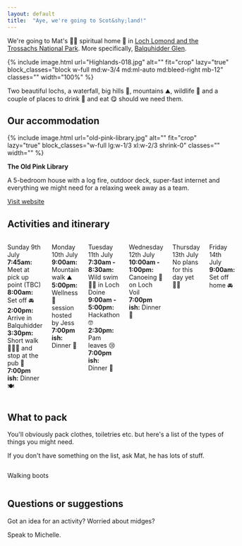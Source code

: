 ```yaml
---
layout: default
title:  "Aye, we're going to Scot&shy;land!"
---
```


<div class="max-w-prose">
  <p class="large">We're going to Mat's 👴🏻 spiritual home 🧎 in <a href="https://www.lochlomond-trossachs.org/">Loch Lomond and the Trossachs National Park</a>. More specifically, <a href="https://www.visitscotland.com/info/towns-villages/balquhidder-p235421">Balquhidder Glen</a>.</p>
</div>

{% include image.html url="Highlands-018.jpg" alt="" fit="crop" lazy="true" block_classes="block w-full md:w-3/4 md:ml-auto md:bleed-right mb-12" classes="" width="100%" %}

<div class="max-w-prose section">
  <p class="large">Two beautiful lochs, a waterfall, big hills 🌄, mountains ⛰️, wildlife 🦌 and a couple of places to drink 🍻 and eat 😋 should we need them.</p>
</div>

<div class="section--lg">
  <h2>Our accommodation</h2>

  <div class="flex flex-col gap-4 lg:flex-row lg:gap-8 xl:gap-16">
    {% include image.html url="old-pink-library.jpg" alt="" fit="crop" lazy="true" block_classes="w-full lg:w-1/3 xl:w-2/3 shrink-0" classes="" width="" %}
    <div>
      <p><strong>The Old Pink Library</strong></p>
      <p>A 5-bedroom house with a log fire, outdoor deck, super-fast internet and everything we might need for a relaxing week away as a team.</p>
      <p><a href="https://www.theoldpinklibrary.com/">Visit website</a></p>
    </div>
  </div>
</div>

<div class=" b-teal bleed">
  <div class="container py-12 c-blue">
    <h2>Activities and itinerary</h2>
    <div class="columns">
      <p class="mb-6 mb-12">
        <span class="uppercase text-base md:text-md font-bold">Sunday 9th July</span><br>
        <strong>7:45am:</strong> Meet at pick up point (TBC)<br>
        <strong>8:00am:</strong> Set off 🚘<br>
        <strong>2:00pm:</strong> Arrive in Balquhidder<br>
        <strong>3:30pm:</strong> Short walk 🚶🏽‍♀️ and stop at the pub 🍷<br>
        <strong>7:00pm ish:</strong> Dinner 🍽️<br></p>
      <p class="mb-6 mb-12"><span class="uppercase text-base md:text-md font-bold">Monday 10th July</span><br>
      <strong>9:00am:</strong> Mountain walk ⛰️<br>
      <strong>5:00pm:</strong> Wellness 🧘 session hosted by Jess<br>
      <strong>7:00pm ish:</strong> Dinner 🍛<br></p>
      <p class="mb-6 mb-12"><span class="uppercase text-base md:text-md font-bold">Tuesday 11th July</span><br>
      <strong>7:30am - 8:30am:</strong> Wild swim 🏊‍♀️ in Loch Doine<br>
      <strong>9:00am - 5:00pm:</strong> Hackathon 🤓<br>
      <strong>2:30pm:</strong> Pam leaves 😢<br>
      <strong>7:00pm ish:</strong> Dinner 🍖<br></p>
      <p class="mb-6 mb-12"><span class="uppercase text-base md:text-md font-bold">Wednesday 12th July</span><br>
      <strong>10:00am - 1:00pm:</strong> Canoeing 🛶 on Loch Voil<br>
      <strong>7:00pm ish:</strong> Dinner 🍲<br></p>
      <p class="mb-6 mb-12"><span class="uppercase text-base md:text-md font-bold">Thursday 13th July</span><br>
      No plans for this day yet 🤷‍♀️<br></p>
      <p class="mb-6 mb-12"><span class="uppercase text-base md:text-md font-bold">Friday 14th July</span><br>
      <strong>9:00am:</strong> Set off home 🚘<br></p>
    </div>
  </div>
</div>

<div class="b-indigo bleed">
  <div class="container py-12 c-buff">
    <h2>What to pack</h2>
    <p>You'll obviously pack clothes, toiletries etc. but here's a list of the types of things you might need.</p>
    <p>If you don't have something on the list, ask Mat, he has lots of stuff.</p>
    <div class="columns bt-buff border-t mt-8 pt-8">
      <p class="mb-6 mb-12">Walking boots</p>
    </div>
  </div>
</div>

<div class="b-pink bleed">
  <div class="container py-12 c-claret">
    <h2>Questions or suggestions</h2>
    <p>Got an idea for an activity? Worried about midges?</p>
    <p>Speak to Michelle.</p>
  </div>
</div>